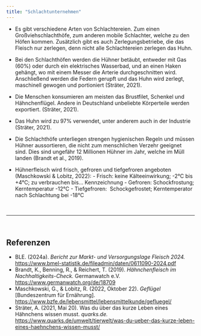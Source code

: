 ```yaml
---
title: "Schlachtunternehmen"
---
```


- Es gibt verschiedene Arten von Schlachtereien. Zum einen Großviehschlachthöfe, zum anderen mobile Schlachter, welche zu den Höfen kommen. Zusätzlich gibt es auch Zerlegungsbetriebe, die das Fleisch nur zerlegen, denn nicht alle Schlachtereien zerlegen das Huhn. 

- Bei den Schlachthöfen werden die Hühner betäubt, entweder mit Gas (60%) oder durch ein elektrisches Wasserbad, und an einen Haken gehängt, wo mit einem Messer die Arterie durchgeschnitten wird. Anschließend werden die Federn gerupft und das Huhn wird zerlegt, maschinell gewogen und portioniert (Sträter, 2021).

- Die Menschen konsumieren am meisten das Brustfilet, Schenkel und Hähnchenflügel. Andere in Deutschland unbeliebte Körperteile werden exportiert. (Sträter, 2021).

- Das Huhn wird zu 97% verwendet, unter anderem auch in der Industrie (Sträter, 2021).

- Die Schlachthöfe unterliegen strengen hygienischen Regeln und müssen Hühner aussortieren, die nicht zum menschlichen Verzehr geeignet sind. Dies sind ungefähr 12 Millionen Hühner im Jahr, welche im Müll landen (Brandt et al., 2019).

- Hühnerfleisch wird frisch, gefroren und tiefgefroren angeboten (Maschkowski & Lobitz, 2022):
      - Frisch: keine Kälteeinwirkung; -2°C bis +4°C; zu verbrauchen bis... Kennzeichnung
      - Gefroren: Schockfrostung; Kerntemperatur -12°C
      - Tiefgefroren:  Schockgefrostet; Kerntemperator nach Schlachtung bei -18°C





<br>

---

<br> 

## Referenzen
- BLE. (2024a). *Bericht zur Markt- und Versorgungslage Fleisch 2024.* <https://www.bmel-statistik.de/fileadmin/daten/0611090-2024.pdf>
- Brandt, K., Benning, R., & Reichert, T. (2019). *Hähnchenfleisch im Nachhaltigkeits-Check.* Germanwatch e.V. <https://www.germanwatch.org/de/18709>
- Maschkowski, G., & Lobitz, R. (2022, Oktober 22). *Geflügel* [Bundeszentrum für Ernährung]. <https://www.bzfe.de/lebensmittel/lebensmittelkunde/gefluegel/>
- Sträter, A. (2021, Mai 20). Was du über das kurze Leben eines Hähnchens wissen musst. *quarks.de.* <https://www.quarks.de/umwelt/tierwelt/was-du-ueber-das-kurze-leben-eines-haehnchens-wissen-musst/>
